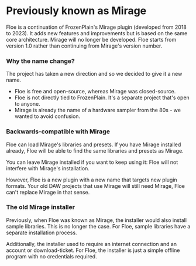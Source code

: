 <!--
SPDX-FileCopyrightText: 2024 Sam Windell
SPDX-License-Identifier: GPL-3.0-or-later
-->

# Previously known as Mirage

Floe is a continuation of FrozenPlain's Mirage plugin (developed from 2018 to 2023). It adds new features and improvements but is based on the same core architecture. Mirage will no longer be developed. Floe starts from version 1.0 rather than continuing from Mirage's version number.

### Why the name change?
The project has taken a new direction and so we decided to give it a new name.
- Floe is free and open-source, whereas Mirage was closed-source.
- Floe is not directly tied to FrozenPlain. It's a separate project that's open to anyone.
- Mirage is already the name of a hardware sampler from the 80s - we wanted to avoid confusion.

### Backwards-compatible with Mirage
Floe can load Mirage's libraries and presets. If you have Mirage installed already, Floe will be able to find the same libraries and presets as Mirage. 

You can leave Mirage installed if you want to keep using it: Floe will not interfere with Mirage's installation.

However, Floe is a new plugin with a new name that targets new plugin formats. Your old DAW projects that use Mirage will still need Mirage, Floe can't replace Mirage in that sense.

### The old Mirage installer
Previously, when Floe was known as Mirage, the installer would also install sample libraries. This is no longer the case. For Floe, sample libraries have a separate installation process. 

Additionally, the installer used to require an internet connection and an account or download-ticket. For Floe, the installer is just a simple offline program with no credentials required.

